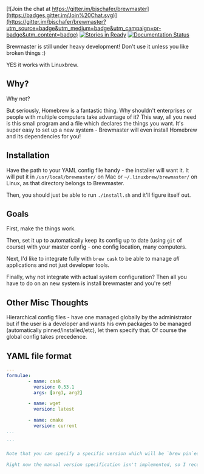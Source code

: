[![Join the chat at https://gitter.im/bjschafer/brewmaster](https://badges.gitter.im/Join%20Chat.svg)](https://gitter.im/bjschafer/brewmaster?utm_source=badge&utm_medium=badge&utm_campaign=pr-badge&utm_content=badge)
[![Stories in Ready](https://badge.waffle.io/bjschafer/brewmaster.png?label=ready&title=Ready)](http://waffle.io/bjschafer/brewmaster)
[![Documentation Status](https://readthedocs.org/projects/brewmaster/badge/?version=latest)](https://readthedocs.org/projects/brewmaster/?badge=latest)


Brewmaster is still under heavy development! Don't use it unless you like broken things :)

YES it works with Linuxbrew.

Why?
----

Why not?

But seriously, Homebrew is a fantastic thing. Why shouldn't enterprises or people with multiple computers take advantage of it?  This way, all you need is this small program and a file which declares the things you want.  It's super easy to set up a new system - Brewmaster will even install Homebrew and its dependencies for you!

Installation
------------
Have the path to your YAML config file handy - the installer will want it.  It will put it in `/usr/local/brewmaster/` on Mac or `~/.linuxbrew/brewmaster/` on Linux, as that directory belongs to Brewmaster.

Then, you should just be able to run `./install.sh` and it'll figure itself out.

Goals
-----
First, make the things work.

Then, set it up to automatically keep its config up to date (using `git` of course) with your master config - one config location, many computers.

Next, I'd like to integrate fully with `brew cask` to be able to manage _all_ applications and not just developer tools.

Finally, why not integrate with actual system configuration?  Then all you have to do on an new system is install brewmaster and you're set!

Other Misc Thoughts
-------------------
Hierarchical config files - have one managed globally by the administrator but if the user is a developer and wants his own packages to be managed (automatically pinned/installed/etc), let them specify that.  Of course the global config takes precedence.

YAML file format
----------------

````````yaml
---
formulae: 
        - name: cask
          version: 0.53.1
          args: [arg1, arg2]

        - name: wget
          version: latest

        - name: cmake
          version: current
...

```

Note that you can specify a specific version which will be `brew pin`ed, `latest` which always installs the latest version available, or `current`, which `brew pin`s whichever version is available currently.

Right now the manual version specification isn't implemented, so I recommend using `current`.
